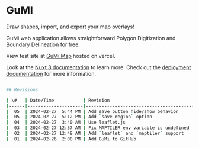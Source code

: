# GuMI

Draw shapes, import, and export your map overlays!

GuMi web application allows straightforward Polygon Digitization and Boundary Delineation for free.

View test site at [GuMi Map](https://gumi-map.vercel.app) hosted on vercel.

Look at the [Nuxt 3 documentation](https://nuxt.com/docs/getting-started/introduction) to learn more.
Check out the [deployment documentation](https://nuxt.com/docs/getting-started/deployment) for more information.

```bash

## Revisions

| \#   | Date/Time           | Revision                                     |
|------|---------------------|----------------------------------------------|
|  05  | 2024-02-27  5:44 PM | Add save button hide/show behavior           |
|  05  | 2024-02-27  5:12 PM | Add `save region` option                     |
|  04  | 2024-02-27  3:40 AM | Use leaflet.js                               |
|  03  | 2024-02-27 12:57 AM | Fix MAPTILER env variable is undefined       |
|  02  | 2024-02-27 12:48 AM | Add `leaflet` and `maptiler` support         |
|  01  | 2024-02-26  2:00 PM | Add GuMi to GitHub                           |
```
